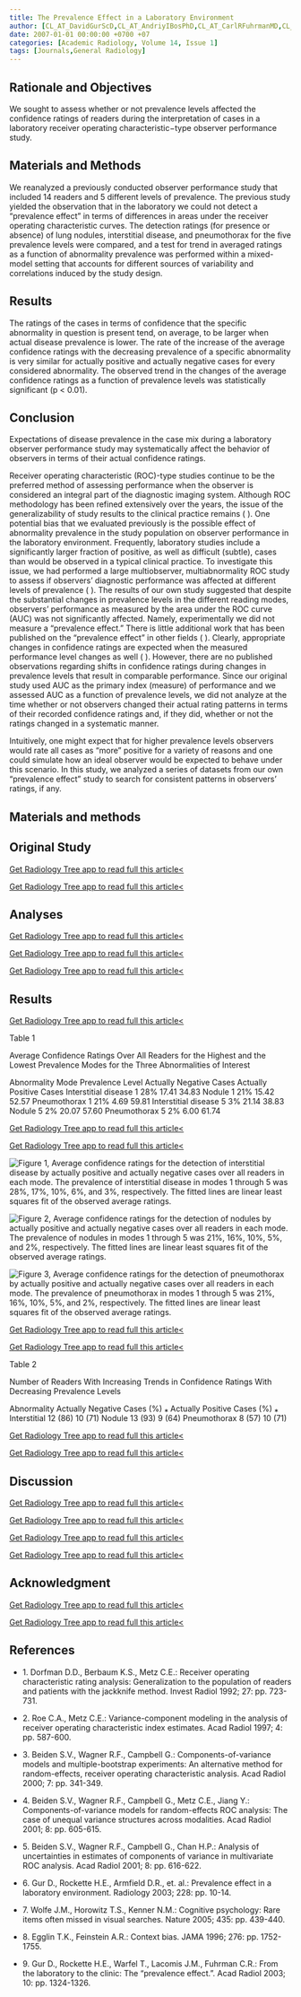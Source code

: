 ```yaml
---
title: The Prevalence Effect in a Laboratory Environment
author: [CL_AT_DavidGurScD,CL_AT_AndriyIBosPhD,CL_AT_CarlRFuhrmanMD,CL_AT_AmyHKlymBS,CL_AT_JillLKingMS,CL_AT_HowardERockettePhD]
date: 2007-01-01 00:00:00 +0700 +07
categories: [Academic Radiology, Volume 14, Issue 1]
tags: [Journals,General Radiology]
---
```

## Rationale and Objectives

We sought to assess whether or not prevalence levels affected the confidence ratings of readers during the interpretation of cases in a laboratory receiver operating characteristic−type observer performance study.

## Materials and Methods

We reanalyzed a previously conducted observer performance study that included 14 readers and 5 different levels of prevalence. The previous study yielded the observation that in the laboratory we could not detect a “prevalence effect” in terms of differences in areas under the receiver operating characteristic curves. The detection ratings (for presence or absence) of lung nodules, interstitial disease, and pneumothorax for the five prevalence levels were compared, and a test for trend in averaged ratings as a function of abnormality prevalence was performed within a mixed-model setting that accounts for different sources of variability and correlations induced by the study design.

## Results

The ratings of the cases in terms of confidence that the specific abnormality in question is present tend, on average, to be larger when actual disease prevalence is lower. The rate of the increase of the average confidence ratings with the decreasing prevalence of a specific abnormality is very similar for actually positive and actually negative cases for every considered abnormality. The observed trend in the changes of the average confidence ratings as a function of prevalence levels was statistically significant (p < 0.01).

## Conclusion

Expectations of disease prevalence in the case mix during a laboratory observer performance study may systematically affect the behavior of observers in terms of their actual confidence ratings.

Receiver operating characteristic (ROC)-type studies continue to be the preferred method of assessing performance when the observer is considered an integral part of the diagnostic imaging system. Although ROC methodology has been refined extensively over the years, the issue of the generalizability of study results to the clinical practice remains ( ). One potential bias that we evaluated previously is the possible effect of abnormality prevalence in the study population on observer performance in the laboratory environment. Frequently, laboratory studies include a significantly larger fraction of positive, as well as difficult (subtle), cases than would be observed in a typical clinical practice. To investigate this issue, we had performed a large multiobserver, multiabnormality ROC study to assess if observers’ diagnostic performance was affected at different levels of prevalence ( ). The results of our own study suggested that despite the substantial changes in prevalence levels in the different reading modes, observers’ performance as measured by the area under the ROC curve (AUC) was not significantly affected. Namely, experimentally we did not measure a “prevalence effect.” There is little additional work that has been published on the “prevalence effect” in other fields ( ). Clearly, appropriate changes in confidence ratings are expected when the measured performance level changes as well ( ). However, there are no published observations regarding shifts in confidence ratings during changes in prevalence levels that result in comparable performance. Since our original study used AUC as the primary index (measure) of performance and we assessed AUC as a function of prevalence levels, we did not analyze at the time whether or not observers changed their actual rating patterns in terms of their recorded confidence ratings and, if they did, whether or not the ratings changed in a systematic manner.

Intuitively, one might expect that for higher prevalence levels observers would rate all cases as “more” positive for a variety of reasons and one could simulate how an ideal observer would be expected to behave under this scenario. In this study, we analyzed a series of datasets from our own “prevalence effect” study to search for consistent patterns in observers’ ratings, if any.

## Materials and methods

## Original Study

[Get Radiology Tree app to read full this article<](https://clinicalpub.com/app)

[Get Radiology Tree app to read full this article<](https://clinicalpub.com/app)

## Analyses

[Get Radiology Tree app to read full this article<](https://clinicalpub.com/app)

[Get Radiology Tree app to read full this article<](https://clinicalpub.com/app)

[Get Radiology Tree app to read full this article<](https://clinicalpub.com/app)

## Results

[Get Radiology Tree app to read full this article<](https://clinicalpub.com/app)

Table 1


Average Confidence Ratings Over All Readers for the Highest and the Lowest Prevalence Modes for the Three Abnormalities of Interest


Abnormality Mode Prevalence Level Actually Negative Cases Actually Positive Cases Interstitial disease 1 28% 17.41 34.83 Nodule 1 21% 15.42 52.57 Pneumothorax 1 21% 4.69 59.81 Interstitial disease 5 3% 21.14 38.83 Nodule 5 2% 20.07 57.60 Pneumothorax 5 2% 6.00 61.74

[Get Radiology Tree app to read full this article<](https://clinicalpub.com/app)

[Get Radiology Tree app to read full this article<](https://clinicalpub.com/app)

![Figure 1, Average confidence ratings for the detection of interstitial disease by actually positive and actually negative cases over all readers in each mode. The prevalence of interstitial disease in modes 1 through 5 was 28%, 17%, 10%, 6%, and 3%, respectively. The fitted lines are linear least squares fit of the observed average ratings.](https://storage.googleapis.com/dl.dentistrykey.com/clinical/ThePrevalenceEffectinaLaboratoryEnvironment/0_1s20S1076633206005988.jpg)

![Figure 2, Average confidence ratings for the detection of nodules by actually positive and actually negative cases over all readers in each mode. The prevalence of nodules in modes 1 through 5 was 21%, 16%, 10%, 5%, and 2%, respectively. The fitted lines are linear least squares fit of the observed average ratings.](https://storage.googleapis.com/dl.dentistrykey.com/clinical/ThePrevalenceEffectinaLaboratoryEnvironment/1_1s20S1076633206005988.jpg)

![Figure 3, Average confidence ratings for the detection of pneumothorax by actually positive and actually negative cases over all readers in each mode. The prevalence of pneumothorax in modes 1 through 5 was 21%, 16%, 10%, 5%, and 2%, respectively. The fitted lines are linear least squares fit of the observed average ratings.](https://storage.googleapis.com/dl.dentistrykey.com/clinical/ThePrevalenceEffectinaLaboratoryEnvironment/2_1s20S1076633206005988.jpg)

[Get Radiology Tree app to read full this article<](https://clinicalpub.com/app)

[Get Radiology Tree app to read full this article<](https://clinicalpub.com/app)

Table 2


Number of Readers With Increasing Trends in Confidence Ratings With Decreasing Prevalence Levels


Abnormality Actually Negative Cases (%)  ⁎  Actually Positive Cases (%)  ⁎  Interstitial 12 (86) 10 (71) Nodule 13 (93) 9 (64) Pneumothorax 8 (57) 10 (71)

[Get Radiology Tree app to read full this article<](https://clinicalpub.com/app)

[Get Radiology Tree app to read full this article<](https://clinicalpub.com/app)

## Discussion

[Get Radiology Tree app to read full this article<](https://clinicalpub.com/app)

[Get Radiology Tree app to read full this article<](https://clinicalpub.com/app)

[Get Radiology Tree app to read full this article<](https://clinicalpub.com/app)

[Get Radiology Tree app to read full this article<](https://clinicalpub.com/app)

## Acknowledgment

[Get Radiology Tree app to read full this article<](https://clinicalpub.com/app)

[Get Radiology Tree app to read full this article<](https://clinicalpub.com/app)

## References

- 1\. Dorfman D.D., Berbaum K.S., Metz C.E.: Receiver operating characteristic rating analysis: Generalization to the population of readers and patients with the jackknife method. Invest Radiol 1992; 27: pp. 723-731.


- 2\. Roe C.A., Metz C.E.: Variance-component modeling in the analysis of receiver operating characteristic index estimates. Acad Radiol 1997; 4: pp. 587-600.


- 3\. Beiden S.V., Wagner R.F., Campbell G.: Components-of-variance models and multiple-bootstrap experiments: An alternative method for random-effects, receiver operating characteristic analysis. Acad Radiol 2000; 7: pp. 341-349.


- 4\. Beiden S.V., Wagner R.F., Campbell G., Metz C.E., Jiang Y.: Components-of-variance models for random-effects ROC analysis: The case of unequal variance structures across modalities. Acad Radiol 2001; 8: pp. 605-615.


- 5\. Beiden S.V., Wagner R.F., Campbell G., Chan H.P.: Analysis of uncertainties in estimates of components of variance in multivariate ROC analysis. Acad Radiol 2001; 8: pp. 616-622.


- 6\. Gur D., Rockette H.E., Armfield D.R., et. al.: Prevalence effect in a laboratory environment. Radiology 2003; 228: pp. 10-14.


- 7\. Wolfe J.M., Horowitz T.S., Kenner N.M.: Cognitive psychology: Rare items often missed in visual searches. Nature 2005; 435: pp. 439-440.


- 8\. Egglin T.K., Feinstein A.R.: Context bias. JAMA 1996; 276: pp. 1752-1755.


- 9\. Gur D., Rockette H.E., Warfel T., Lacomis J.M., Fuhrman C.R.: From the laboratory to the clinic: The “prevalence effect.”. Acad Radiol 2003; 10: pp. 1324-1326.